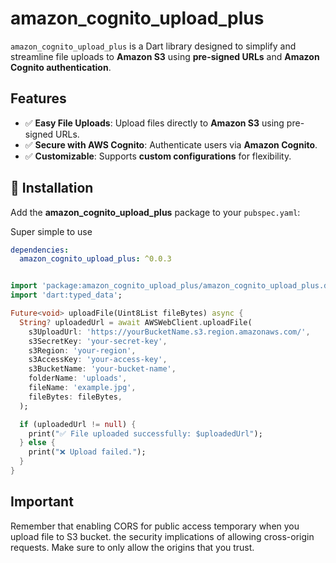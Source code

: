 # amazon_cognito_upload_plus

`amazon_cognito_upload_plus` is a Dart library designed to simplify and streamline file uploads to **Amazon S3** using **pre-signed URLs** and **Amazon Cognito authentication**.

## Features

- ✅ **Easy File Uploads**: Upload files directly to **Amazon S3** using pre-signed URLs.
- ✅ **Secure with AWS Cognito**: Authenticate users via **Amazon Cognito**.
- ✅ **Customizable**: Supports **custom configurations** for flexibility.

## 🚀 Installation

Add the **amazon_cognito_upload_plus** package to your `pubspec.yaml`:

Super simple to use

```yaml
dependencies:
  amazon_cognito_upload_plus: ^0.0.3
```

```dart

import 'package:amazon_cognito_upload_plus/amazon_cognito_upload_plus.dart';
import 'dart:typed_data';

Future<void> uploadFile(Uint8List fileBytes) async {
  String? uploadedUrl = await AWSWebClient.uploadFile(
    s3UploadUrl: 'https://yourBucketName.s3.region.amazonaws.com/',
    s3SecretKey: 'your-secret-key',
    s3Region: 'your-region',
    s3AccessKey: 'your-access-key',
    s3BucketName: 'your-bucket-name',
    folderName: 'uploads',
    fileName: 'example.jpg',
    fileBytes: fileBytes,
  );

  if (uploadedUrl != null) {
    print("✅ File uploaded successfully: $uploadedUrl");
  } else {
    print("❌ Upload failed.");
  }
}

```

## Important

Remember that enabling CORS for public access temporary when you upload file to S3 bucket.
the security implications of allowing cross-origin requests. Make sure to only allow the origins
that you trust.

